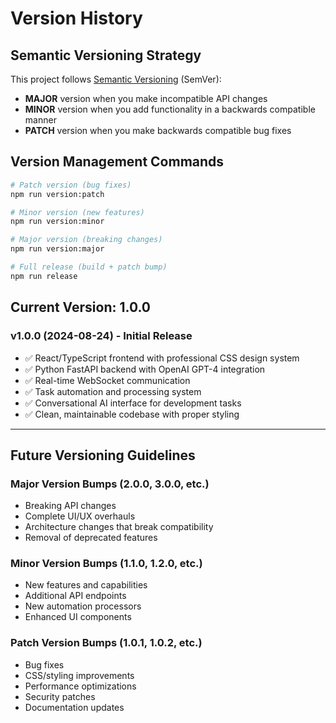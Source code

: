 # Version History

## Semantic Versioning Strategy

This project follows [Semantic Versioning](https://semver.org/) (SemVer):
- **MAJOR** version when you make incompatible API changes
- **MINOR** version when you add functionality in a backwards compatible manner  
- **PATCH** version when you make backwards compatible bug fixes

## Version Management Commands

```bash
# Patch version (bug fixes)
npm run version:patch

# Minor version (new features)
npm run version:minor

# Major version (breaking changes)
npm run version:major

# Full release (build + patch bump)
npm run release
```

## Current Version: 1.0.0

### v1.0.0 (2024-08-24) - Initial Release
- ✅ React/TypeScript frontend with professional CSS design system
- ✅ Python FastAPI backend with OpenAI GPT-4 integration
- ✅ Real-time WebSocket communication
- ✅ Task automation and processing system
- ✅ Conversational AI interface for development tasks
- ✅ Clean, maintainable codebase with proper styling

---

## Future Versioning Guidelines

### Major Version Bumps (2.0.0, 3.0.0, etc.)
- Breaking API changes
- Complete UI/UX overhauls
- Architecture changes that break compatibility
- Removal of deprecated features

### Minor Version Bumps (1.1.0, 1.2.0, etc.)
- New features and capabilities
- Additional API endpoints
- New automation processors
- Enhanced UI components

### Patch Version Bumps (1.0.1, 1.0.2, etc.)
- Bug fixes
- CSS/styling improvements
- Performance optimizations
- Security patches
- Documentation updates